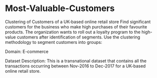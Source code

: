 # Most-Valuable-Customers
Clustering of Customers of a UK-based online retail store
Find significant customers for the business who make high purchases of their favourite products. The organization wants to roll out a loyalty program to the high-value 
customers after identification of segments. Use the clustering methodology to segment customers into groups:

Domain: E-commerce

Dataset Description:
This is a transnational dataset that contains all the transactions occurring between Nov-2016 to Dec-2017 for a UK-based online retail store.
